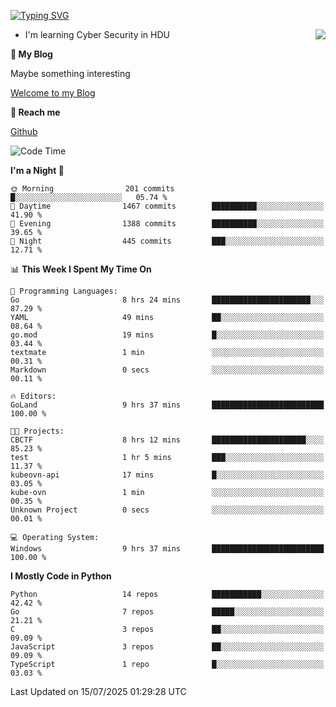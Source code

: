 [![Typing SVG](https://readme-typing-svg.herokuapp.com?font=Fira+Code&pause=1000&random=false&width=450&height=60&lines=Hello+%F0%9F%91%8B%F0%9F%8F%BB;I'm+JBNRZ)](https://git.io/typing-svg)

<a href="#">
  <img align="right" src="https://github-readme-stats.vercel.app/api?username=JBNRZ&show_icons=true&bg_color=15,f2f7fd,E0EAFC" />
</a>

- I'm learning Cyber Security in HDU

 **🌱 My Blog**

Maybe something interesting

[Welcome to my Blog](https://jbnrz.com.cn/)

 **💬 Reach me** 

[Github](https://github.com/JBNRZ)


<!--START_SECTION:waka-->
![Code Time](http://img.shields.io/badge/Code%20Time-1%2C313%20hrs%2026%20mins-blue)

**I'm a Night 🦉** 

```text
🌞 Morning                201 commits         █░░░░░░░░░░░░░░░░░░░░░░░░   05.74 % 
🌆 Daytime                1467 commits        ██████████░░░░░░░░░░░░░░░   41.90 % 
🌃 Evening                1388 commits        ██████████░░░░░░░░░░░░░░░   39.65 % 
🌙 Night                  445 commits         ███░░░░░░░░░░░░░░░░░░░░░░   12.71 % 
```


📊 **This Week I Spent My Time On** 

```text
💬 Programming Languages: 
Go                       8 hrs 24 mins       ██████████████████████░░░   87.29 % 
YAML                     49 mins             ██░░░░░░░░░░░░░░░░░░░░░░░   08.64 % 
go.mod                   19 mins             █░░░░░░░░░░░░░░░░░░░░░░░░   03.44 % 
textmate                 1 min               ░░░░░░░░░░░░░░░░░░░░░░░░░   00.31 % 
Markdown                 0 secs              ░░░░░░░░░░░░░░░░░░░░░░░░░   00.11 % 

🔥 Editors: 
GoLand                   9 hrs 37 mins       █████████████████████████   100.00 % 

🐱‍💻 Projects: 
CBCTF                    8 hrs 12 mins       █████████████████████░░░░   85.23 % 
test                     1 hr 5 mins         ███░░░░░░░░░░░░░░░░░░░░░░   11.37 % 
kubeovn-api              17 mins             █░░░░░░░░░░░░░░░░░░░░░░░░   03.05 % 
kube-ovn                 1 min               ░░░░░░░░░░░░░░░░░░░░░░░░░   00.35 % 
Unknown Project          0 secs              ░░░░░░░░░░░░░░░░░░░░░░░░░   00.01 % 

💻 Operating System: 
Windows                  9 hrs 37 mins       █████████████████████████   100.00 % 
```

**I Mostly Code in Python** 

```text
Python                   14 repos            ███████████░░░░░░░░░░░░░░   42.42 % 
Go                       7 repos             █████░░░░░░░░░░░░░░░░░░░░   21.21 % 
C                        3 repos             ██░░░░░░░░░░░░░░░░░░░░░░░   09.09 % 
JavaScript               3 repos             ██░░░░░░░░░░░░░░░░░░░░░░░   09.09 % 
TypeScript               1 repo              █░░░░░░░░░░░░░░░░░░░░░░░░   03.03 % 
```




 Last Updated on 15/07/2025 01:29:28 UTC
<!--END_SECTION:waka-->
